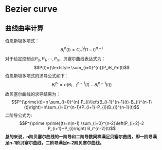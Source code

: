 # Bezier curve
## 曲线曲率计算
伯恩斯坦多项式：
$$B_i^n(t)=C_n^it^i(1-t)^{n-i}$$
对于给定控制点$P_0,P_1,\cdots,P_n$，贝塞尔曲线表达式为：
$$P(t)={\textstyle \sum_{i=0}^{n}}P_iB_i^n(t)$$
伯恩斯坦多项式的求导公式如下：
$${B_i^{n}}'=n(B_{i-1}^{n-1}(t)-B_i^{n-1}(t))$$
故贝塞尔曲线的求导结果为：
$$P^{\prime}(t)=n \sum_{i=0}^{n} P_{i}\left(B_{i-1}^{n-1}(t)-B_{i}^{n-1}(t)\right)=n\sum_{i=0}^{n-1}(P_{i+1}-P_{i})B_{i}^{n-1}(t)$$
二阶导公式为:
$$P^{\prime \prime}(t)=n(n-1) \sum_{i=0}^{n-2}\left(P_{i+2}-2 P_{i+1}+P_{i}\right) B_i^{n-2}(t)$$
**总的来说，n阶贝塞尔曲线的一阶导和二阶导数同样满足贝塞尔曲线，即一阶导满足n-1阶贝塞尔曲线，二阶导满足n-2阶贝塞尔曲线。**